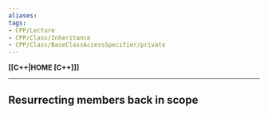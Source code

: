 ```yaml
---
aliases:
tags:
- CPP/Lecture
- CPP/Class/Inheritance
- CPP/Class/BaseClassAccessSpecifier/private
---
```

**[[C++|HOME [C++]]]**

---
## Resurrecting members back in scope
